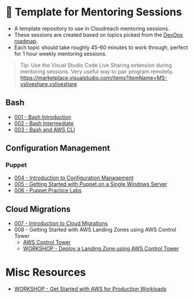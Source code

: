 # :notebook_with_decorative_cover: Template for Mentoring Sessions
- A template repository to use in Cloudreach mentoring sessions.
- These sessions are created based on topics picked from the [DevOps roadmap](https://roadmap.sh/devops).
- Each topic should take roughly 45-60 minutes to work through, perfect for 1 hour weekly mentoring sessions.

> Tip: Use the Visual Studio Code Live Sharing extension during mentoring sessions. Very useful way to pair program remotely. 
https://marketplace.visualstudio.com/items?itemName=MS-vsliveshare.vsliveshare

## Bash

- [001 - Bash Introduction](001-Bash-Introduction/introduction.md)
- [002 - Bash Intermediate](002-Bash-Intermediate/introduction.md)
- [003 - Bash and AWS CLI](003-Bash-AWS-CLI/introduction.md)

## Configuration Management
### Puppet
- [004 - Introduction to Configuration Management](004-Config-Management-Intro/Configuration%20Management%20Introduction.pptx)
- [005 - Getting Started with Puppet on a Single Windows Server](005-Puppet-Basics-Standalone/introduction.md)
- [006 - Puppet Practice Labs](https://training.puppet.com/pages/20/puppet-practice-labs)

## Cloud Migrations

- [007 - Introduction to Cloud Migrations](007-Cloud-Migrations-Intro/Cloud%20Migrations.pptx)
- 008 - Getting Started with AWS Landing Zones using AWS Control Tower
  - [AWS Control Tower](https://medium.com/@abhishekchakraborty78/aws-control-tower-3c4fb1d1b14f)
  - [WORKSHOP - Deploy a Landing Zone using AWS Control Tower](https://controltower.aws-management.tools/core/overview/)

# Misc Resources
- [WORKSHOP - Get Started with AWS for Production Workloads](https://getstarted.awsworkshop.io/)
